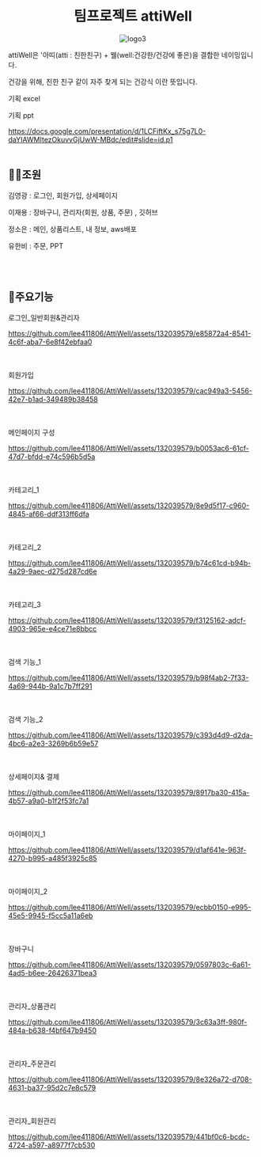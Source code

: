 
<div align ="center">

  
  # 팀프로젝트 attiWell
![logo3](https://github.com/lee411806/AttiWell/assets/132039579/0cc1d267-c29c-4ff6-9115-ffba0ef5971b)


</div>

  attiWell은 '아띠(atti : 친한친구) + 웰(well:건강한/건강에 좋은)을 결합한 네이밍입니다.

  건강을 위해, 친한 친구 같이 자주 찾게 되는 건강식 이란 뜻입니다.

<div align ="center">

  
  


</div>


기획 excel


기획 ppt


https://docs.google.com/presentation/d/1LCFiftKx_s75g7L0-daYIAWMItezOkuvvGjUwW-MBdc/edit#slide=id.p1
<br><br>


## 👨‍💻조원
김영광 : 로그인, 회원가입, 상세페이지

이재용 : 장바구니, 관리자(회원, 상품, 주문) , 깃허브

정소은 : 메인, 상품리스트, 내 정보, aws배포
  
유한비 : 주문, PPT

<br><br>

  
## 📌주요기능


로그인_일반회원&관리자

https://github.com/lee411806/AttiWell/assets/132039579/e85872a4-8541-4c6f-aba7-6e8f42ebfaa0


 <br><br>회원가입

https://github.com/lee411806/AttiWell/assets/132039579/cac949a3-5456-42e7-b1ad-349489b38458


 <br><br>메인페이지 구성

https://github.com/lee411806/AttiWell/assets/132039579/b0053ac6-61cf-47d7-bfdd-e74c596b5d5a


 <br><br>카테고리_1

https://github.com/lee411806/AttiWell/assets/132039579/8e9d5f17-c960-4845-af66-ddf313ff6dfa


 <br><br>카테고리_2
 
https://github.com/lee411806/AttiWell/assets/132039579/b74c61cd-b94b-4a29-9aec-d275d287cd6e


 <br><br>카테고리_3
 
https://github.com/lee411806/AttiWell/assets/132039579/f3125162-adcf-4903-965e-e4ce71e8bbcc


 <br><br>검색 기능_1
 
https://github.com/lee411806/AttiWell/assets/132039579/b98f4ab2-7f33-4a69-944b-9a1c7b7ff291


<br><br>검색 기능_2

https://github.com/lee411806/AttiWell/assets/132039579/c393d4d9-d2da-4bc6-a2e3-3269b6b59e57


 <br><br>상세페이지& 결제

https://github.com/lee411806/AttiWell/assets/132039579/8917ba30-415a-4b57-a9a0-b1f2f53fc7a1


 <br><br>마이페이지_1
 
https://github.com/lee411806/AttiWell/assets/132039579/d1af641e-963f-4270-b995-a485f3925c85


<br><br>마이페이지_2

https://github.com/lee411806/AttiWell/assets/132039579/ecbb0150-e995-45e5-9945-f5cc5a11a6eb


 <br><br>장바구니

https://github.com/lee411806/AttiWell/assets/132039579/0597803c-6a61-4ad5-b6ee-26426371bea3


 <br><br>관리자_상품관리

https://github.com/lee411806/AttiWell/assets/132039579/3c63a3ff-980f-484a-b638-f4bf647b9450


 <br><br>관리자_주문관리

https://github.com/lee411806/AttiWell/assets/132039579/8e326a72-d708-4631-ba37-95d2c7e8c579


 <br><br>관리자_회원관리

https://github.com/lee411806/AttiWell/assets/132039579/441bf0c6-bcdc-4724-a597-a8977f7cb530




